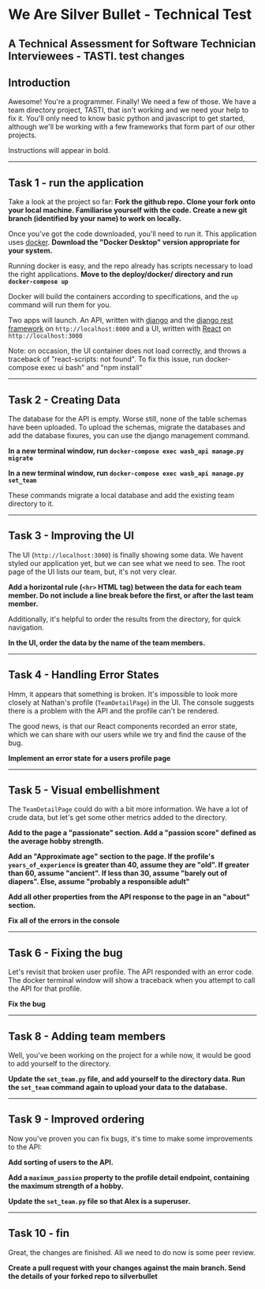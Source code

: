 # We Are Silver Bullet - Technical Test

A Technical Assessment for Software Technician Interviewees - TASTI.
test changes 
---

Introduction
---

Awesome! You're a programmer. Finally! We need a few of those. We have a team directory project, TASTI, that isn't working and we need your help to fix it. You'll only need to know basic python and javascript to get started, although we'll be working with a few frameworks that form part of our other projects.

Instructions will appear in bold.

---

Task 1 - run the application
---
Take a look at the project so far: **Fork the github repo. Clone your fork onto your local machine. Familiarise yourself with the code. Create a new git branch (identified by your name) to work on locally.**

Once you've got the code downloaded, you'll need to run it. This application uses [docker](https://www.docker.com/get-started).
**Download the "Docker Desktop" version appropriate for your system.**

Running docker is easy, and the repo already has scripts necessary to load the right applications.
**Move to the deploy/docker/ directory and run `docker-compose up`**

Docker will build the containers according to specifications, and the `up` command will run them for you.

Two apps will launch. An API, written with [django](https://www.djangoproject.com/) and the [django rest framework](https://www.django-rest-framework.org/) on `http://localhost:8000` and a UI, written with [React](https://reactjs.org/) on `http://localhost:3000`

Note: on occasion, the UI container does not load correctly, and throws a traceback of "react-scripts: not found". To fix this issue, run docker-compose exec ui bash" and "npm install"


---

Task 2 - Creating Data
---

The database for the API is empty. Worse still, none of the table schemas have been uploaded. To upload the schemas, migrate the databases and add the database fixures, you can use the django management command.

**In a new terminal window, run `docker-compose exec wasb_api manage.py migrate`**

**In a new terminal window, run `docker-compose exec wasb_api manage.py set_team`**

These commands migrate a local database and add the existing team directory to it.

---

Task 3 - Improving the UI
---

The UI (`http://localhost:3000`) is finally showing some data. We havent styled our application yet, but we can see what we need to see.
The root page of the UI lists our team, but, it's not very clear.

**Add a horizontal rule (`<hr>` HTML tag) between the data for each team member. Do not include a line break before the first, or after the last team member.**

Additionally, it's helpful to order the results from the directory, for quick navigation.

**In the UI, order the data by the name of the team members.**

---

Task 4 - Handling Error States
---


Hmm, it appears that something is broken. It's impossible to look more closely at Nathan's profile (`TeamDetailPage`) in the UI. The console suggests there is a problem with the API and the profile can't be rendered.

The good news, is that our React components recorded an error state, which we can share with our users while we try and find the cause of the bug.

**Implement an error state for a users profile page**

---

Task 5 - Visual embellishment
---

The `TeamDetailPage` could do with a bit more information. We have a lot of crude data, but let's get some other metrics added to the directory. 

**Add to the page a "passionate" section. Add a "passion score" defined as the average hobby strength.**

**Add an "Approximate age" section to the page. If the profile's `years_of_experience` is greater than 40, assume they are "old". If greater than 60, assume "ancient". If less than 30, assume "barely out of diapers". Else, assume "probably a responsible adult"**

**Add all other properties from the API response to the page in an "about" section.**

**Fix all of the errors in the console**

---

Task 6 - Fixing the bug
---

Let's revisit that broken user profile. The API responded with an error code. The docker terminal window will show a traceback when you attempt to call the API for that profile.

**Fix the bug**

---

Task 8 - Adding team members
---

Well, you've been working on the project for a while now, it would be good to add yourself to the directory.

**Update the `set_team.py` file, and add yourself to the directory data. Run the `set_team` command again to upload your data to the database.**

---

Task 9 - Improved ordering
---

Now you've proven you can fix bugs, it's time to make some improvements to the API:

**Add sorting of users to the API.**

**Add a `maximum_passion` property to the profile detail endpoint, containing the maximum strength of a hobby.**

**Update the `set_team.py` file so that Alex is a superuser.**

---

Task 10 - fin
---

Great, the changes are finished. All we need to do now is some peer review. 

**Create a pull request with your changes against the main branch. Send the details of your forked repo to silverbullet**
